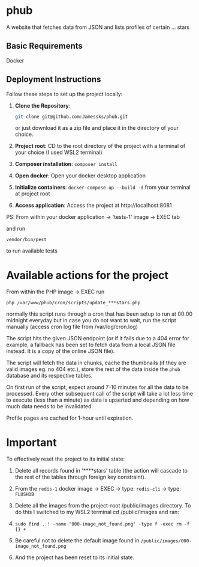 # phub

A website that fetches data from JSON and lists profiles of certain ... stars

## Basic Requirements

Docker

## Deployment Instructions

Follow these steps to set up the project locally:

1. **Clone the Repository**:

   ```bash
   git clone git@github.com:Jamessks/phub.git
   ```

   or just download it as a zip file and place it in the directory of your choice.

2. **Project root**: CD to the root directory of the project with a terminal of your choice (I used WSL2 terminal)

3. **Composer installation**: `composer install`

4. **Open docker**: Open your docker desktop application

5. **Initialize containers**: `docker-compose up --build -d` from your terminal at project root

6. **Access application**: Access the project at http://localhost:8081

PS: From within your docker application -> 'tests-1' image -> EXEC tab

and run

```
vendor/bin/pest
```

to run available tests

# **Available actions for the project**

From within the PHP image -> EXEC run

`php /var/www/phub/cron/scripts/update_***stars.php`

normally this script runs through a cron that has been setup to run at 00:00 midnight everyday but in case you do not want to wait, run the script manually (access cron log file from /var/log/cron.log)

The script hits the given JSON endpoint (or if it fails due to a 404 error for example, a fallback has been set to fetch data from a local JSON file instead. It is a copy of the online JSON file).

The script will fetch the data in chunks, cache the thumbnails (if they are valid images eg. no 404 etc.), store the rest of the data inside the `phub` database and its respective tables.

On first run of the script, expect around 7-10 minutes for all the data to be processed. Every other subsequent call of the script will take a lot less time to execute (less than a minute) as data is upserted and depending on how much data needs to be invalidated.

Profile pages are cached for 1-hour until expiration.

# **Important**

To effectively reset the project to its initial state:

1. Delete all records found in '****stars' table (the action will cascade to the rest of the tables through foreign key constraint).

2. From the `redis-1` docker image -> EXEC -> type: `redis-cli` -> type: `FLUSHDB`

3. Delete all the images from the project-root /public/images directory. To do this I switched to my WSL2 terminal cd /public/images and ran:
4. `sudo find . ! -name '000-image_not_found.png' -type f -exec rm -f {} +`
5. Be careful not to delete the default image found in `/public/images/000-image_not_found.png`
6. And the project has been reset to its initial state.
